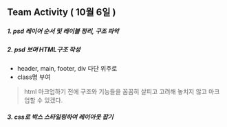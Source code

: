 ## Team Activity ( 10월 6일 )

##### 1. psd 레이어 순서 및 레이블 정리, 구조 파악

##### 2. psd 보며 HTML구조 작성
* header, main, footer, div 다단 위주로 
* class명 부여

> html 마크업하기 전에 구조와 기능들을 꼼꼼히 살피고 고려해 놓치지 않고 마크업할 수 있겠다.

##### 3. css로 박스 스타일링하여 레이아웃 잡기

